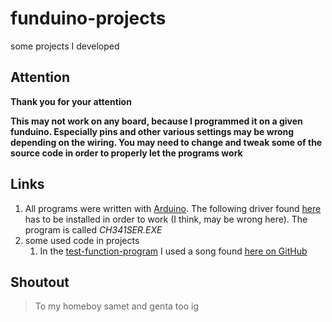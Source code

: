 # funduino-projects

some projects I developed

## Attention
__Thank you for your attention__

__This may not work on any board, because I programmed it on a given funduino.
Especially pins and other various settings may be wrong depending on the wiring.
You may need to change and tweak some of the source code in order to properly let the programs work__

## Links

1. All programs were written with [Arduino](https://www.arduino.cc/en/software).
The following driver found [here](http://www.wch.cn/products/category/1.html) has to be installed in order to work (I think, may be wrong here). The program is called *CH341SER.EXE*
1. some used code in projects
    1. In the [test-function-program](https://github.com/yungztr/funduino-projects/tree/main/test-all-functions) I used a song found [here on GitHub](https://github.com/robsoncouto/arduino-songs)

## Shoutout

> To my homeboy samet and genta too ig
